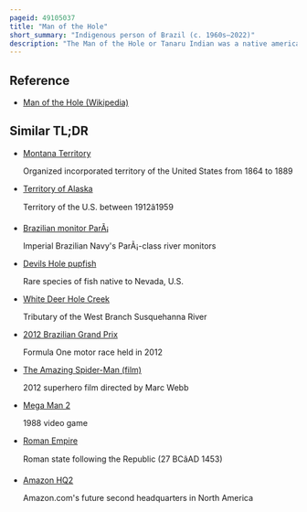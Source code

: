 ```yaml
---
pageid: 49105037
title: "Man of the Hole"
short_summary: "Indigenous person of Brazil (c. 1960s–2022)"
description: "The Man of the Hole or Tanaru Indian was a native american who lived alone in the Amazon Rainforest in the brazilian State of Rondnia. He was the sole Resident of the indigenous Territory of Tanaru a protected indigenous Territory that was demarqued by the brazilian Government in 2007."
---
```


## Reference

- [Man of the Hole (Wikipedia)](https://en.wikipedia.org/?curid=49105037)

## Similar TL;DR

- [Montana Territory](/tldr/en/montana-territory)

  Organized incorporated territory of the United States from 1864 to 1889

- [Territory of Alaska](/tldr/en/territory-of-alaska)

  Territory of the U.S. between 1912â1959

- [Brazilian monitor ParÃ¡](/tldr/en/brazilian-monitor-para)

  Imperial Brazilian Navy's ParÃ¡-class river monitors

- [Devils Hole pupfish](/tldr/en/devils-hole-pupfish)

  Rare species of fish native to Nevada, U.S.

- [White Deer Hole Creek](/tldr/en/white-deer-hole-creek)

  Tributary of the West Branch Susquehanna River

- [2012 Brazilian Grand Prix](/tldr/en/2012-brazilian-grand-prix)

  Formula One motor race held in 2012

- [The Amazing Spider-Man (film)](/tldr/en/the-amazing-spider-man-film)

  2012 superhero film directed by Marc Webb

- [Mega Man 2](/tldr/en/mega-man-2)

  1988 video game

- [Roman Empire](/tldr/en/roman-empire)

  Roman state following the Republic (27 BCâAD 1453)

- [Amazon HQ2](/tldr/en/amazon-hq2)

  Amazon.com's future second headquarters in North America
